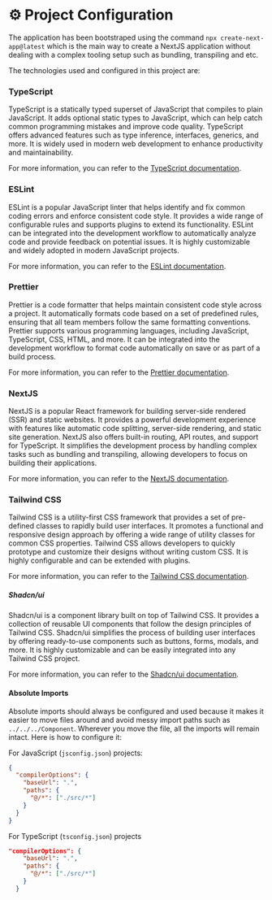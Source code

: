 # ⚙️ Project Configuration

The application has been bootstraped using the command `npx create-next-app@latest` which is the main way to create a NextJS application without dealing with a complex tooling setup such as bundling, transpiling and etc.

The technologies used and configured in this project are:

### TypeScript

TypeScript is a statically typed superset of JavaScript that compiles to plain JavaScript. It adds optional static types to JavaScript, which can help catch common programming mistakes and improve code quality. TypeScript offers advanced features such as type inference, interfaces, generics, and more. It is widely used in modern web development to enhance productivity and maintainability.

For more information, you can refer to the [TypeScript documentation](https://www.typescriptlang.org/docs).

### ESLint

ESLint is a popular JavaScript linter that helps identify and fix common coding errors and enforce consistent code style. It provides a wide range of configurable rules and supports plugins to extend its functionality. ESLint can be integrated into the development workflow to automatically analyze code and provide feedback on potential issues. It is highly customizable and widely adopted in modern JavaScript projects.

For more information, you can refer to the [ESLint documentation](https://eslint.org/docs).

### Prettier

Prettier is a code formatter that helps maintain consistent code style across a project. It automatically formats code based on a set of predefined rules, ensuring that all team members follow the same formatting conventions. Prettier supports various programming languages, including JavaScript, TypeScript, CSS, HTML, and more. It can be integrated into the development workflow to format code automatically on save or as part of a build process.

For more information, you can refer to the [Prettier documentation](https://prettier.io/docs).

### NextJS

NextJS is a popular React framework for building server-side rendered (SSR) and static websites. It provides a powerful development experience with features like automatic code splitting, server-side rendering, and static site generation. NextJS also offers built-in routing, API routes, and support for TypeScript. It simplifies the development process by handling complex tasks such as bundling and transpiling, allowing developers to focus on building their applications.

For more information, you can refer to the [NextJS documentation](https://nextjs.org/docs).

### Tailwind CSS

Tailwind CSS is a utility-first CSS framework that provides a set of pre-defined classes to rapidly build user interfaces. It promotes a functional and responsive design approach by offering a wide range of utility classes for common CSS properties. Tailwind CSS allows developers to quickly prototype and customize their designs without writing custom CSS. It is highly configurable and can be extended with plugins.

For more information, you can refer to the [Tailwind CSS documentation](https://tailwindcss.com/docs).

##### Shadcn/ui

Shadcn/ui is a component library built on top of Tailwind CSS. It provides a collection of reusable UI components that follow the design principles of Tailwind CSS. Shadcn/ui simplifies the process of building user interfaces by offering ready-to-use components such as buttons, forms, modals, and more. It is highly customizable and can be easily integrated into any Tailwind CSS project.

For more information, you can refer to the [Shadcn/ui documentation](https://shadcn/ui/docs).

#### Absolute Imports

Absolute imports should always be configured and used because it makes it easier to move files around and avoid messy import paths such as `../../../Component`. Wherever you move the file, all the imports will remain intact. Here is how to configure it:

For JavaScript (`jsconfig.json`) projects:

```json
{
  "compilerOptions": {
    "baseUrl": ".",
    "paths": {
      "@/*": ["./src/*"]
    }
  }
}
```

For TypeScript (`tsconfig.json`) projects

```json
"compilerOptions": {
    "baseUrl": ".",
    "paths": {
      "@/*": ["./src/*"]
    }
  }
```
